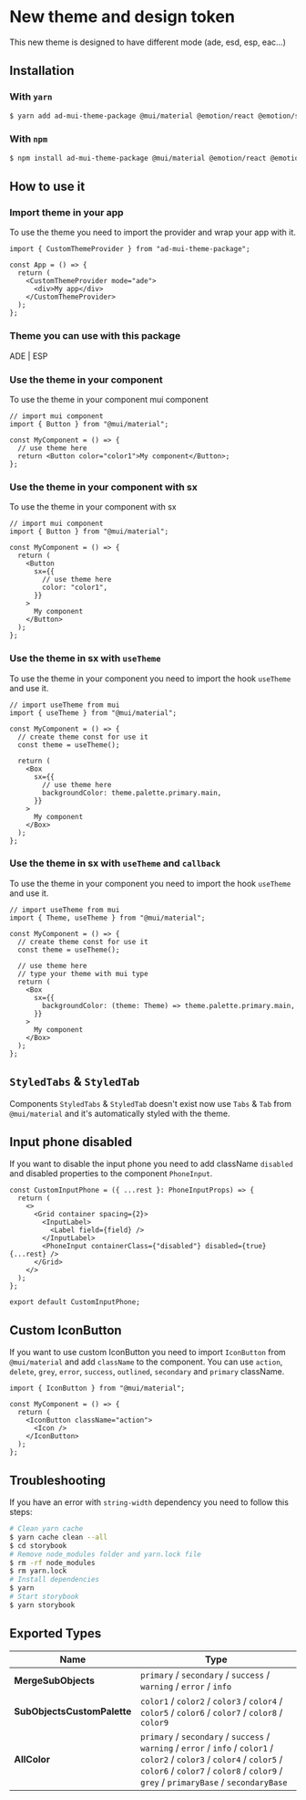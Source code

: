 # New theme and design token

This new theme is designed to have different mode (ade, esd, esp, eac...)

## Installation

### With `yarn`

```bash
$ yarn add ad-mui-theme-package @mui/material @emotion/react @emotion/styled
```

### With `npm`

```bash
$ npm install ad-mui-theme-package @mui/material @emotion/react @emotion/styled
```

## How to use it

### Import theme in your app

To use the theme you need to import the provider and wrap your app with it.

```tsx
import { CustomThemeProvider } from "ad-mui-theme-package";

const App = () => {
  return (
    <CustomThemeProvider mode="ade">
      <div>My app</div>
    </CustomThemeProvider>
  );
};
```

### Theme you can use with this package

ADE | ESP

### Use the theme in your component

To use the theme in your component mui component

```tsx
// import mui component
import { Button } from "@mui/material";

const MyComponent = () => {
  // use theme here
  return <Button color="color1">My component</Button>;
};
```

### Use the theme in your component with sx

To use the theme in your component with sx

```tsx
// import mui component
import { Button } from "@mui/material";

const MyComponent = () => {
  return (
    <Button
      sx={{
        // use theme here
        color: "color1",
      }}
    >
      My component
    </Button>
  );
};
```

### Use the theme in sx with `useTheme`

To use the theme in your component you need to import the hook `useTheme` and use it.

```tsx
// import useTheme from mui
import { useTheme } from "@mui/material";

const MyComponent = () => {
  // create theme const for use it
  const theme = useTheme();

  return (
    <Box
      sx={{
        // use theme here
        backgroundColor: theme.palette.primary.main,
      }}
    >
      My component
    </Box>
  );
};
```

### Use the theme in sx with `useTheme` and `callback`

To use the theme in your component you need to import the hook `useTheme` and use it.

```tsx
// import useTheme from mui
import { Theme, useTheme } from "@mui/material";

const MyComponent = () => {
  // create theme const for use it
  const theme = useTheme();

  // use theme here
  // type your theme with mui type
  return (
    <Box
      sx={{
        backgroundColor: (theme: Theme) => theme.palette.primary.main,
      }}
    >
      My component
    </Box>
  );
};
```

## `StyledTabs` & `StyledTab`

Components `StyledTabs` & `StyledTab` doesn't exist now use `Tabs` & `Tab` from `@mui/material` and it's automatically styled with the theme.

## Input phone disabled

If you want to disable the input phone you need to add className `disabled` and disabled properties to the component `PhoneInput`.

```tsx
const CustomInputPhone = ({ ...rest }: PhoneInputProps) => {
  return (
    <>
      <Grid container spacing={2}>
        <InputLabel>
          <Label field={field} />
        </InputLabel>
        <PhoneInput containerClass={"disabled"} disabled={true} {...rest} />
      </Grid>
    </>
  );
};

export default CustomInputPhone;
```

## Custom IconButton

If you want to use custom IconButton you need to import `IconButton` from `@mui/material` and add `className` to the component. You can use `action`, `delete`, `grey`, `error`, `success`, `outlined`, `secondary` and `primary` className.

```tsx
import { IconButton } from "@mui/material";

const MyComponent = () => {
  return (
    <IconButton className="action">
      <Icon />
    </IconButton>
  );
};
```

## Troubleshooting

If you have an error with `string-width` dependency you need to follow this steps:

```bash
# Clean yarn cache
$ yarn cache clean --all
$ cd storybook
# Remove node_modules folder and yarn.lock file
$ rm -rf node_modules
$ rm yarn.lock
# Install dependencies
$ yarn
# Start storybook
$ yarn storybook
```

## Exported Types

| Name                        | Type                                                                                                                                                                                                             |
| --------------------------- | ---------------------------------------------------------------------------------------------------------------------------------------------------------------------------------------------------------------- |
| **MergeSubObjects**         | `primary` / `secondary` / `success` / `warning` / `error` / `info`                                                                                                                                               |
| **SubObjectsCustomPalette** | `color1` / `color2` / `color3` / `color4` / `color5` / `color6` / `color7` / `color8` / `color9`                                                                                                                 |
| **AllColor**                | `primary` / `secondary` / `success` / `warning` / `error` / `info` / `color1` / `color2` / `color3` / `color4` / `color5` / `color6` / `color7` / `color8` / `color9` / `grey` / `primaryBase` / `secondaryBase` |
